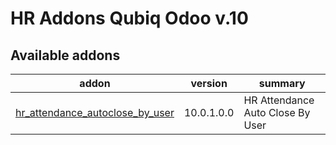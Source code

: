 HR Addons Qubiq Odoo v.10
=========================

[//]: # (addons)

Available addons
----------------
addon | version | summary
--- | --- | ---
[hr_attendance_autoclose_by_user](hr_attendance_autoclose_by_user/) | 10.0.1.0.0 | HR Attendance Auto Close By User

[//]: # (end addons)


